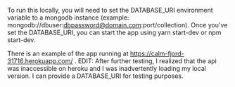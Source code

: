 To run this locally, you will need to set the DATABASE_URI environment variable to a mongodb instance (example: mongodb://dbuser:dbpassword@domain.com:port/collection).
Once you've set the DATABASE_URI, you can start the app using yarn start-dev or npm start-dev.

There is an example of the app running at https://calm-fjord-31716.herokuapp.com/ .  EDIT: After further testing, I realized that the api was inaccessible on heroku and I was inadvertently loading my local version. I can provide a DATABASE_URI for testing purposes. 